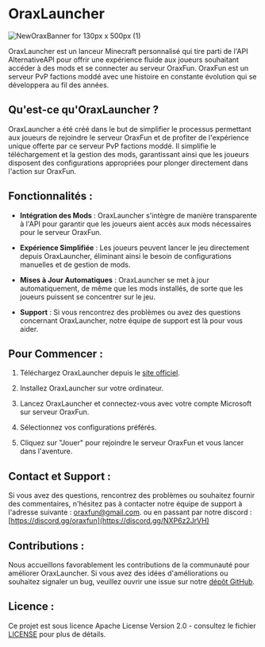 # OraxLauncher
![NewOraxBanner for 130px x 500px (1)](https://github.com/Wofluzz/OraxLauncher/assets/96381337/7f48f06a-457f-410c-abfe-3841c088de58)

OraxLauncher est un lanceur Minecraft personnalisé qui tire parti de l'API AlternativeAPI pour offrir une expérience fluide aux joueurs souhaitant accéder à des mods et se connecter au serveur OraxFun. OraxFun est un serveur PvP factions moddé avec une histoire en constante évolution qui se développera au fil des années.

## Qu'est-ce qu'OraxLauncher ?

OraxLauncher a été créé dans le but de simplifier le processus permettant aux joueurs de rejoindre le serveur OraxFun et de profiter de l'expérience unique offerte par ce serveur PvP factions moddé. Il simplifie le téléchargement et la gestion des mods, garantissant ainsi que les joueurs disposent des configurations appropriées pour plonger directement dans l'action sur OraxFun.

## Fonctionnalités :

- **Intégration des Mods** : OraxLauncher s'intègre de manière transparente à l'API pour garantir que les joueurs aient accès aux mods nécessaires pour le serveur OraxFun.

- **Expérience Simplifiée** : Les joueurs peuvent lancer le jeu directement depuis OraxLauncher, éliminant ainsi le besoin de configurations manuelles et de gestion de mods.

- **Mises à Jour Automatiques** : OraxLauncher se met à jour automatiquement, de même que les mods installés, de sorte que les joueurs puissent se concentrer sur le jeu.

- **Support** : Si vous rencontrez des problèmes ou avez des questions concernant OraxLauncher, notre équipe de support est là pour vous aider.

## Pour Commencer :

1. Téléchargez OraxLauncher depuis le [site officiel](https://github.com/Wofluzz/OraxLauncher/releases/tag/v0.0.0).

2. Installez OraxLauncher sur votre ordinateur.

3. Lancez OraxLauncher et connectez-vous avec votre compte Microsoft sur serveur OraxFun.

4. Sélectionnez vos configurations préférés.

5. Cliquez sur "Jouer" pour rejoindre le serveur OraxFun et vous lancer dans l'aventure.

## Contact et Support :

Si vous avez des questions, rencontrez des problèmes ou souhaitez fournir des commentaires, n'hésitez pas à contacter notre équipe de support à l'adresse suivante : [oraxfun@gmail.com](mailto:oraxfun@gmail.com).
ou en passant par notre discord : [https://discord.gg/oraxfun](https://discord.gg/NXP6z2JrVH)

## Contributions :

Nous accueillons favorablement les contributions de la communauté pour améliorer OraxLauncher. Si vous avez des idées d'améliorations ou souhaitez signaler un bug, veuillez ouvrir une issue sur notre [dépôt GitHub](https://github.com/Wofluzz/OraxLauncher).

## Licence :

Ce projet est sous licence Apache License Version 2.0 - consultez le fichier [LICENSE](LICENSE) pour plus de détails.
